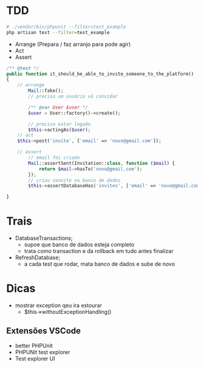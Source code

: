 # TDD
```sh
# ./vendor/bin/phpunit --filter=test_example
php artisan test --filter=test_example
```

- Arrange (Prepara / faz arranjo para pode agir)
- Act
- Assert
```php
/** @test */
public function it_should_be_able_to_invite_someone_to_the_platform()
{
    // arrange
        Mail::fake();
        // preciso um usuário vá convidar

        /** @var User $user */
        $user = User::factory()->create();

        // preciso estar logado
        $this->actingAs($user);
    // act
    $this->post('invite', ['email' => 'novo@gmail.com']);

    // assert
        // email foi criado
        Mail::assertSent(Invitation::class, function ($mail) {
            return $mail->hasTo('novo@gmail.com');
        });
        // criou convite no banco de dados
        $this->assertDatabaseHas('invites', ['email' => 'novo@gmail.com']);

}
```

# Trais
- DatabaseTransactions;
    - supoe que banco de dados esteja completo
    - trata como transaction e da rollback em tudo antes finalizar
- RefreshDatabase;
    - a cada test que rodar, mata banco de dados e sube de novo
# Dicas
- mostrar exception qeu ira estourar 
    - $this->withoutExceptionHandling()
## Extensões VSCode
- better PHPUnit
- PHPUNit test explorer
- Test explorer UI
